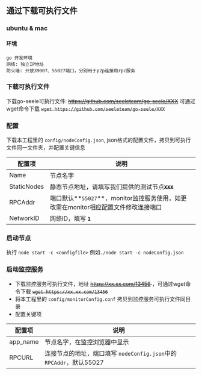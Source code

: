 
## 通过下载可执行文件

### ubuntu & mac
#### 环境
	go 开发环境
	网络: 独立IP地址
	防火墙: 开放39007、55027端口，分别用于p2p连接和rpc服务

### 下载可执行文件
下载go-seele可执行文件: <s>https://github.com/seeleteam/go-seele/XXX</s>
可通过wget命令下载 <s>`wget https://github.com/seeleteam/go-seele/XXX`</s>

### 配置
下载本工程里的 `config/nodeConfig.json`, json格式的配置文件，拷贝到可执行文件同一文件夹，并配置关键信息

| 配置项 | 说明 |
| ----------- | --------- |
| Name  | 节点名字  |
|  StaticNodes  | 静态节点地址，请填写我们提供的测试节点<s>**`XXX`**</s>  |
|  RPCAddr  | 端口默认**`55027`**，monitor监控服务使用，如更改需在monitor相应配置文件修改连接端口 |
|  NetworkID  | 网络ID，填写 **`1`**  |

### 启动节点
执行 `node start -c <configfile>`
例如`./node start -c nodeConfig.json`

### 启动监控服务
- 下载监控服务可执行文件，地址 <s> https://xx.xx.com/13456 </s>，可通过wget命令下载
<s>`wget https://xx.xx.com/13456` </s>
- 将本工程里的 `config/monitorConfig.conf` 拷贝到监控服务可执行文件同目录
- 配置关键项

| 配置项 | 说明 |
| ----------- | --------- |
| app_name  | 节点名字，在监控浏览器中显示  |
| RPCURL  | 连接节点的地址，端口填写 `nodeConfig.json`中的 `RPCAddr`，默认55027



